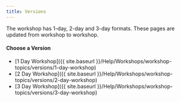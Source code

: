 ```yaml
---
title: Versions
---
```


The workshop has 1-day, 2-day and 3-day formats. These pages are updated from workshop to workshop. 

#### Choose a Version

- [1 Day Workshop]({{ site.baseurl }}/Help/Workshops/workshop-topics/versions/1-day-workshop)
- [2 Day Workshop]({{ site.baseurl }}/Help/Workshops/workshop-topics/versions/2-day-workshop)
- [3 Day Workshop]({{ site.baseurl }}/Help/Workshops/workshop-topics/versions/3-day-workshop)

